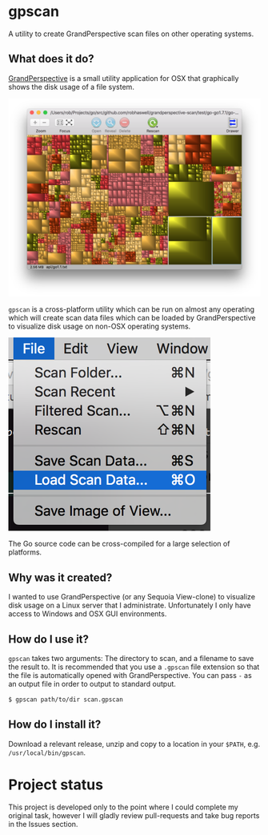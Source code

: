 # gpscan
A utility to create GrandPerspective scan files on other operating systems.

## What does it do?

[GrandPerspective](http://grandperspectiv.sourceforge.net/) is a small utility application for OSX that graphically shows the disk usage of a file system.

![Screenshot of GrandPerspective](resources/screenshot.png?raw=true "GrandPerspective")

`gpscan` is a cross-platform utility which can be run on almost any operating which will create scan data files which can be loaded by GrandPerspective to visualize disk usage on non-OSX operating systems.

![Screenshot of GrandPerspective's File menu demonstrating the Load Scan Data option](resources/load.png?raw=true "Load Save Data")

The Go source code can be cross-compiled for a large selection of platforms.

## Why was it created?

I wanted to use GrandPerspective (or any Sequoia View-clone) to visualize disk usage on a Linux server that I administrate.
Unfortunately I only have access to Windows and OSX GUI environments.

## How do I use it?

`gpscan` takes two arguments: The directory to scan, and a filename to save the result to.
It is recommended that you use a `.gpscan` file extension so that the file is automatically opened with GrandPerspective.
You can pass `-` as an output file in order to output to standard output.

```bash
$ gpscan path/to/dir scan.gpscan
```

## How do I install it?

Download a relevant release, unzip and copy to a location in your `$PATH`, e.g. `/usr/local/bin/gpscan`.

# Project status

This project is developed only to the point where I could complete my original task, however I will gladly review pull-requests and take bug reports in the Issues section.
